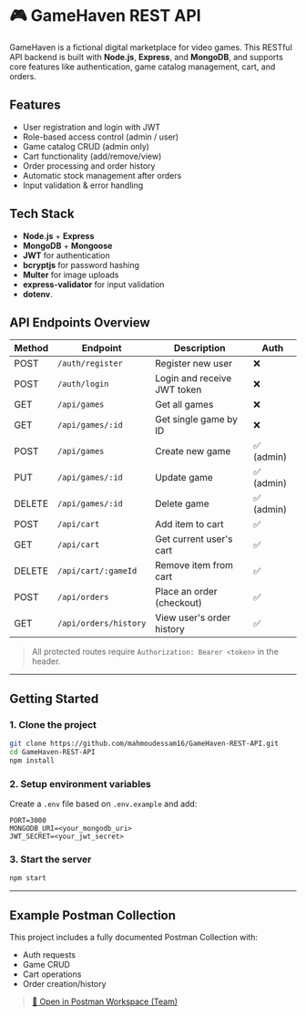 # 🎮 GameHaven REST API

GameHaven is a fictional digital marketplace for video games. This RESTful API backend is built with **Node.js**, **Express**, and **MongoDB**, and supports core features like authentication, game catalog management, cart, and orders.

## Features

- User registration and login with JWT
- Role-based access control (admin / user)
- Game catalog CRUD (admin only)
- Cart functionality (add/remove/view)
- Order processing and order history
- Automatic stock management after orders
- Input validation & error handling

## Tech Stack

- **Node.js** + **Express**
- **MongoDB** + **Mongoose**
- **JWT** for authentication
- **bcryptjs** for password hashing
- **Multer** for image uploads
- **express-validator** for input validation
- **dotenv**.

## API Endpoints Overview

| Method | Endpoint              | Description                 | Auth       |
| ------ | --------------------- | --------------------------- | ---------- |
| POST   | `/auth/register`      | Register new user           | ❌         |
| POST   | `/auth/login`         | Login and receive JWT token | ❌         |
| GET    | `/api/games`          | Get all games               | ❌         |
| GET    | `/api/games/:id`      | Get single game by ID       | ❌         |
| POST   | `/api/games`          | Create new game             | ✅ (admin) |
| PUT    | `/api/games/:id`      | Update game                 | ✅ (admin) |
| DELETE | `/api/games/:id`      | Delete game                 | ✅ (admin) |
| POST   | `/api/cart`           | Add item to cart            | ✅         |
| GET    | `/api/cart`           | Get current user's cart     | ✅         |
| DELETE | `/api/cart/:gameId`   | Remove item from cart       | ✅         |
| POST   | `/api/orders`         | Place an order (checkout)   | ✅         |
| GET    | `/api/orders/history` | View user's order history   | ✅         |

> All protected routes require `Authorization: Bearer <token>` in the header.

---

## Getting Started

### 1. Clone the project

```bash
git clone https://github.com/mahmoudessam16/GameHaven-REST-API.git
cd GameHaven-REST-API
npm install
```

### 2. Setup environment variables

Create a `.env` file based on `.env.example` and add:

```env
PORT=3000
MONGODB_URI=<your_mongodb_uri>
JWT_SECRET=<your_jwt_secret>
```

### 3. Start the server

```bash
npm start
```

---

## Example Postman Collection

This project includes a fully documented Postman Collection with:

- Auth requests
- Game CRUD
- Cart operations
- Order creation/history

> [🔗 Open in Postman Workspace (Team)](https://game-haven-team.postman.co/workspace/Game-Haven-Team-Workspace~85adb929-171a-499c-8652-18bbffaadeb3/collection/32613952-508fb3d3-9730-4b47-b624-2a8a938c3a8f)
